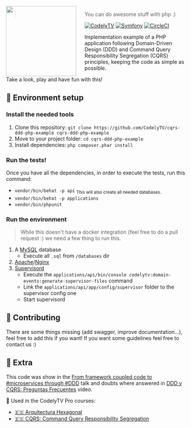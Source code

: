 <img src="http://codely.tv/wp-content/uploads/2016/05/cropped-logo-codelyTV.png" align="left" width="192px" height="192px"/>
<img align="left" width="0" height="192px" hspace="10"/>

> You can do awesome stuff with php :)

[![CodelyTV](https://img.shields.io/badge/codely-tv-green.svg?style=flat-square)](codely.tv)
[![Symfony](https://img.shields.io/badge/symfony-4.1-purple.svg?style=flat-square)](codely.tv)
[![CircleCI](https://circleci.com/gh/CodelyTV/cqrs-ddd-php-example/tree/master.svg?style=svg&circle-token=ce12d04556fa79b78bb2beefa0356a6f6934b26b)](https://circleci.com/gh/CodelyTV/cqrs-ddd-php-example/tree/master)

Implementation example of a PHP application following Domain-Driven Design (DDD) and Command Query Responsibility Segregation (CQRS) principles, keeping the code as simple as possible.

Take a look, play and have fun with this!

## 🚀 Environment setup

### Install the needed tools
1. Clone this repository: `git clone https://github.com/CodelyTV/cqrs-ddd-php-example cqrs-ddd-php-example`
2. Move to your project folder: `cd cqrs-ddd-php-example`
3. Install dependencies: `php composer.phar install`

### Run the tests!
Once you have all the dependencies, in order to execute the tests, run this command:
* `vendor/bin/behat -p api` <sub>This will also create all needed databases.</sub>
* `vendor/bin/behat -p applications`
* `vendor/bin/phpunit`

### Run the environment
> While this doesn't have a docker integration (feel free to do a pull request :) we need a few thing to run this.
 1. A [MySQL](https://www.mysql.com/) database
     * Execute all `.sql` from `/databases` dir
 2. [Apache](https://httpd.apache.org/)/[Nginx](https://nginx.org/en/)
 3. [Supervisord](http://supervisord.org/)
     * Execute the `applications/api/bin/console codelytv:domain-events:generate-supervisor-files` command
     * Link the `applications/api/app/config/supervisor` folder to the supervisor config one
     * Start supervisord

## 🧐 Contributing
There are some things missing (add swagger, improve documentation...), feel free to add this if you want! If you want 
some guidelines feel free to contact us :)

## 🤩 Extra
This code was show in the [From framework coupled code to #microservices through #DDD](http://codely.tv/screencasts/codigo-acoplado-framework-microservicios-ddd) talk and doubts where answered in [DDD y CQRS: Preguntas Frecuentes](http://codely.tv/screencasts/ddd-cqrs-preguntas-frecuentes/) video.

🎥 Used in the CodelyTV Pro courses:
* [🇪🇸 Arquitectura Hexagonal](https://pro.codely.tv/library/arquitectura-hexagonal/66748/about/)
* [🇪🇸 CQRS: Command Query Responsibility Segregation](https://pro.codely.tv/library/cqrs-command-query-responsibility-segregation-3719e4aa/62554/about/)
